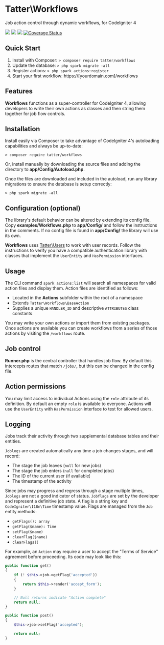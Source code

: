 # Tatter\Workflows
Job action control through dynamic workflows, for CodeIgniter 4

[![](https://github.com/tattersoftware/codeigniter4-workflows/workflows/PHPUnit/badge.svg)](https://github.com/tattersoftware/codeigniter4-workflows/actions/workflows/test.yml)
[![](https://github.com/tattersoftware/codeigniter4-workflows/workflows/PHPStan/badge.svg)](https://github.com/tattersoftware/codeigniter4-workflows/actions/workflows/analyze.yml)
[![](https://github.com/tattersoftware/codeigniter4-workflows/workflows/Deptrac/badge.svg)](https://github.com/tattersoftware/codeigniter4-workflows/actions/workflows/inspect.yml)
[![Coverage Status](https://coveralls.io/repos/github/tattersoftware/codeigniter4-workflows/badge.svg?branch=develop)](https://coveralls.io/github/tattersoftware/codeigniter4-workflows?branch=develop)

## Quick Start

1. Install with Composer: `> composer require tatter/workflows`
2. Update the database: `> php spark migrate -all`
3. Register actions: `> php spark actions:register`
4. Start your first workflow: https://[yourdomain.com]/workflows

## Features

**Workflows** functions as a super-controller for CodeIgniter 4, allowing developers to
write their own actions as classes and then string them together for job flow controls.

## Installation

Install easily via Composer to take advantage of CodeIgniter 4's autoloading capabilities
and always be up-to-date:
```shell
> composer require tatter/workflows
```

Or, install manually by downloading the source files and adding the directory to
**app/Config/Autoload.php**.

Once the files are downloaded and included in the autoload, run any library migrations
to ensure the database is setup correctly:
```shell
> php spark migrate -all
```

## Configuration (optional)

The library's default behavior can be altered by extending its config file. Copy
**examples/Workflows.php** to **app/Config/** and follow the instructions
in the comments. If no config file is found in **app/Config/** the library will use its own.

**Workflows** uses [Tatter\Users](https://github.com/tattersoftware/codeigniter4-users) to
work with user records. Follow the instructions to verify you have a compatible authentication
library with classes that implement the `UserEntity` and `HasPermission` interfaces.

## Usage

The CLI command `spark actions:list` will search all namespaces for valid action files
and display them. Action files are identified as follows:
* Located in the **Actions** subfolder within the root of a namespace
* Extends `Tatter\Workflows\BaseAction`
* Supplies a unique `HANDLER_ID` and descriptive `ATTRIBUTES` class constants

You may write your own actions or import them from existing packages. Once actions are
available you can create workflows from a series of those actions by visiting the
`/workflows` route.

## Job control

**Runner.php** is the central controller that handles job flow. By default this intercepts
routes that match `/jobs/`, but this can be changed in the config file.

## Action permissions

You may limit access to individual Actions using the `role` attribute of its definition.
By default an empty `role` is available to everyone. Actions will use the `UserEntity`
with `HasPermission` interface to test for allowed users.

## Logging

Jobs track their activity through two supplemental database tables and their entities.

`Joblogs` are created automatically any time a job changes stages, and will record:
* The stage the job leaves (`null` for new jobs)
* The stage the job enters (`null` for completed jobs)
* The ID of the current user (if available)
* The timestamp of the activity

Since jobs may progress and regress through a stage multiple times, `Joblogs` are not
a good indicator of status. `Jobflags` are set by the developer and represent a definitive
job state. A flag is a string key and `CodeIgniter\I18n\Time` timestamp value. Flags are
managed from the `Job` entity methods:
* `getFlags(): array`
* `getFlag($name): Time`
* `setFlag($name)`
* `clearFlag($name)`
* `clearFlags()`

For example, an `Action` may require a user to accept the "Terms of Service" agreement
before proceeding. Its code may look like this:
```php
public function get()
{
	if (! $this->job->getFlag('accepted'))
	{
		return $this->render('accept_form');
	}

	// Null returns indicate "Action complete"
	return null;
}

public function post()
{
	$this->job->setFlag('accepted');

	return null;
}
```
